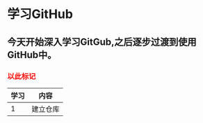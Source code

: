 # 学习GitHub

## 今天开始深入学习GitGub,之后逐步过渡到使用GitHub中。
###  <font color=red> 以此标记 </font>
| 学习 | 内容 |
| ---- | ---- |
| 1 | 建立仓库 |

